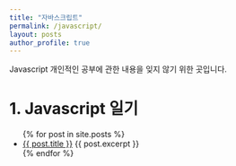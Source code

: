 ```yaml
---
title: "자바스크립트"
permalink: /javascript/
layout: posts
author_profile: true
---
```


Javascript 개인적인 공부에 관한 내용을 잊지 않기 위한 곳입니다.

# 1. Javascript 일기

<ul>
  {% for post in site.posts %}
    <li>
      <a href="{{ post.url }}">{{ post.title }}</a>
    {{ post.excerpt }}
    </li>
  {% endfor %}
</ul>
